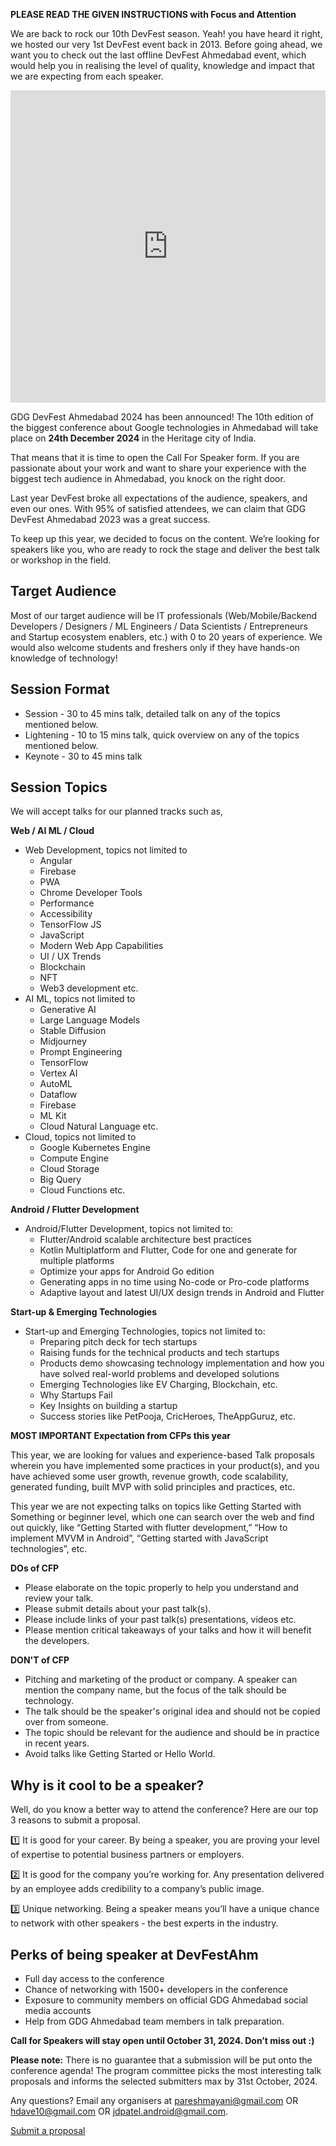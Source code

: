 **PLEASE READ THE GIVEN INSTRUCTIONS with Focus and Attention**

We are back to rock our 10th DevFest season. Yeah! you have heard it right, we hosted our very 1st DevFest event back in 2013. Before going ahead, we want you to check out the last offline DevFest Ahmedabad event, which would help you in realising the level of quality, knowledge and impact that we are expecting from each speaker.

<iframe width="100%" height="500" src="https://www.youtube.com/embed/OVoRoOPvnuY" frameborder="0" allowfullscreen></iframe>

GDG DevFest Ahmedabad 2024 has been announced! The 10th edition of the biggest conference about Google technologies in Ahmedabad will take place on **24th December 2024** in the Heritage city of India.

That means that it is time to open the Call For Speaker form. If you are passionate about your work and want to share your experience with the biggest tech audience in Ahmedabad, you knock on the right door.

Last year DevFest broke all expectations of the audience, speakers, and even our ones. With 95% of satisfied attendees, we can claim that GDG DevFest Ahmedabad 2023 was a great success.

To keep up this year, we decided to focus on the content. We’re looking for speakers like you, who are ready to rock the stage and deliver the best talk or workshop in the field.

## Target Audience

Most of our target audience will be IT professionals (Web/Mobile/Backend Developers / Designers / ML Engineers / Data Scientists / Entrepreneurs and Startup ecosystem enablers, etc.) with 0 to 20 years of experience. We would also welcome students and freshers only if they have hands-on knowledge of technology!

## Session Format

- Session - 30 to 45 mins talk, detailed talk on any of the topics mentioned below.
- Lightening - 10 to 15 mins talk, quick overview on any of the topics mentioned below.
- Keynote - 30 to 45 mins talk

## Session Topics

We will accept talks for our planned tracks such as,

**Web / AI ML / Cloud**
  
- Web Development, topics not limited to
    - Angular
    - Firebase
    - PWA
    - Chrome Developer Tools
    - Performance
    - Accessibility
    - TensorFlow JS
    - JavaScript
    - Modern Web App Capabilities
    - UI / UX Trends
    - Blockchain
    - NFT
    - Web3 development etc.
- AI ML, topics not limited to
    - Generative AI
    - Large Language Models
    - Stable Diffusion
    - Midjourney
    - Prompt Engineering
    - TensorFlow
    - Vertex AI
    - AutoML
    - Dataflow
    - Firebase
    - ML Kit
    - Cloud Natural Language etc.
- Cloud, topics not limited to
    - Google Kubernetes Engine
    - Compute Engine
    - Cloud Storage 
    - Big Query
    - Cloud Functions etc.

**Android / Flutter Development**
  
- Android/Flutter Development, topics not limited to:
    - Flutter/Android scalable architecture best practices
    - Kotlin Multiplatform and Flutter, Code for one and generate for multiple platforms
    - Optimize your apps for Android Go edition
    - Generating apps in no time using No-code or Pro-code platforms
    - Adaptive layout and latest UI/UX design trends in Android and Flutter

**Start-up & Emerging Technologies**

- Start-up and Emerging Technologies, topics not limited to:
    - Preparing pitch deck for tech startups
    - Raising funds for the technical products and tech startups
    - Products demo showcasing technology implementation and how you have solved real-world problems and developed solutions
    - Emerging Technologies like EV Charging, Blockchain, etc.
    - Why Startups Fail
    - Key Insights on building a startup
    - Success stories like PetPooja, CricHeroes, TheAppGuruz, etc.

**MOST IMPORTANT Expectation from CFPs this year**

This year, we are looking for values and experience-based Talk proposals wherein you have implemented some practices in your product(s), and you have achieved some user growth, revenue growth, code scalability, generated funding, built MVP with solid principles and practices, etc.

This year we are not expecting talks on topics like Getting Started with Something or beginner level, which one can search over the web and find out quickly, like “Getting Started with flutter development,” “How to implement MVVM in Android”, “Getting started with JavaScript technologies”, etc.

**DOs of CFP**

- Please elaborate on the topic properly to help you understand and review your talk.
- Please submit details about your past talk(s).
- Please include links of your past talk(s) presentations, videos etc.
- Please mention critical takeaways of your talks and how it will benefit the developers.

**DON'T of CFP**

- Pitching and marketing of the product or company. A speaker can mention the company name, but the focus of the talk should be technology.
- The talk should be the speaker's original idea and should not be copied over from someone.
- The topic should be relevant for the audience and should be in practice in recent years.
- Avoid talks like Getting Started or Hello World.

## Why is it cool to be a speaker?

Well, do you know a better way to attend the conference? Here are our top 3 reasons to submit a proposal.

  1️⃣ It is good for your career. By being a speaker, you are proving your level of expertise to potential business partners or employers.

  2️⃣ It is good for the company you’re working for. Any presentation delivered by an employee adds credibility to a company’s public image.
  
  3️⃣ Unique networking. Being a speaker means you’ll have a unique chance to network with other speakers - the best experts in the industry.

## Perks of being speaker at DevFestAhm

- Full day access to the conference
- Chance of networking with 1500+ developers in the conference
- Exposure to community members on official GDG Ahmedabad social media accounts
- Help from GDG Ahmedabad team members in talk preparation.

**Call for Speakers will stay open until October 31, 2024. Don’t miss out :)**

**Please note:** There is no guarantee that a submission will be put onto the conference agenda! The program committee picks the most interesting talk proposals and informs the selected submitters max by 31st October, 2024.

Any questions? Email any organisers at [pareshmayani@gmail.com](mailto:pareshmayani@gmail.com)  OR [hdave10@gmail.com](hdave10@gmail.com) OR [jdpatel.android@gmail.com](mailto:jdpatel.android@gmail.com).

<div layout horizontal center-justified> <a href="https://sessionize.com/gdg-ahmedabad-devfest-2024/" rel="noopener noreferrer"> <paper-button primary>Submit a proposal</paper-button> </a> </div>
